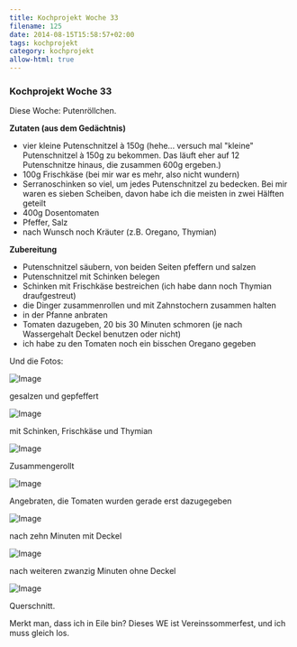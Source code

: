 ```yaml
---
title: Kochprojekt Woche 33
filename: 125
date: 2014-08-15T15:58:57+02:00
tags: kochprojekt
category: kochprojekt
allow-html: true
---
```

### Kochprojekt Woche 33

<p>Diese Woche: Putenröllchen.</p>

<p><strong>Zutaten (aus dem Gedächtnis)</strong></p>

<ul>
<li>vier kleine Putenschnitzel à 150g (hehe... versuch mal "kleine" Putenschnitzel à 150g zu bekommen. Das läuft eher auf 12 Putenschnitze hinaus, die zusammen 600g ergeben.)</li>

<li>100g Frischkäse (bei mir war es mehr, also nicht wundern)</li>

<li>Serranoschinken so viel, um jedes Putenschnitzel zu bedecken. Bei mir waren es sieben Scheiben, davon habe ich die meisten in zwei Hälften geteilt</li>

<li>400g Dosentomaten</li>

<li>Pfeffer, Salz</li>

<li>nach Wunsch noch Kräuter (z.B. Oregano, Thymian)</li>
</ul>

<p><strong>Zubereitung</strong></p>

<ul>
<li>Putenschnitzel säubern, von beiden Seiten pfeffern und salzen</li>

<li>Putenschnitzel mit Schinken belegen</li>

<li>Schinken mit Frischkäse bestreichen (ich habe dann noch Thymian draufgestreut)</li>

<li>die Dinger zusammenrollen und mit Zahnstochern zusammen halten</li>

<li>in der Pfanne anbraten</li>

<li>Tomaten dazugeben, 20 bis 30 Minuten schmoren (je nach Wassergehalt Deckel benutzen oder nicht)</li>

<li>ich habe zu den Tomaten noch ein bisschen Oregano gegeben</li>
</ul>

<p>Und die Fotos:</p>

<p><img src="https://www.strangerthanusual.de/hosted_files/329/download" alt="Image"></p>

<p>gesalzen und gepfeffert</p>

<p><img src="https://www.strangerthanusual.de/hosted_files/330/download" alt="Image"></p>

<p>mit Schinken, Frischkäse und Thymian</p>

<p><img src="https://www.strangerthanusual.de/hosted_files/331/download" alt="Image"></p>

<p>Zusammengerollt</p>

<p><img src="https://www.strangerthanusual.de/hosted_files/332/download" alt="Image"></p>

<p>Angebraten, die Tomaten wurden gerade erst dazugegeben</p>

<p><img src="https://www.strangerthanusual.de/hosted_files/333/download" alt="Image"></p>

<p>nach zehn Minuten mit Deckel</p>

<p><img src="https://www.strangerthanusual.de/hosted_files/334/download" alt="Image"></p>

<p>nach weiteren zwanzig Minuten ohne Deckel</p>

<p><img src="https://www.strangerthanusual.de/hosted_files/335/download" alt="Image"></p>

<p>Querschnitt.</p>

<p>Merkt man, dass ich in Eile bin? Dieses WE ist Vereinssommerfest, und ich muss gleich los.</p>


